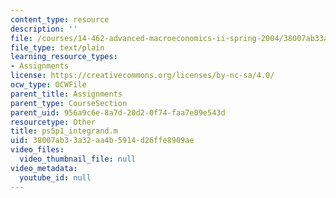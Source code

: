 ```yaml
---
content_type: resource
description: ''
file: /courses/14-462-advanced-macroeconomics-ii-spring-2004/38007ab33a32aa4b5914d26ffe8909ae_ps5p1_integrand.m
file_type: text/plain
learning_resource_types:
- Assignments
license: https://creativecommons.org/licenses/by-nc-sa/4.0/
ocw_type: OCWFile
parent_title: Assignments
parent_type: CourseSection
parent_uid: 956a9c6e-8a7d-20d2-0f74-faa7e09e543d
resourcetype: Other
title: ps5p1_integrand.m
uid: 38007ab3-3a32-aa4b-5914-d26ffe8909ae
video_files:
  video_thumbnail_file: null
video_metadata:
  youtube_id: null
---
```


